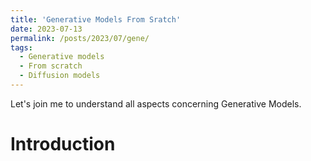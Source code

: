 ```yaml
---
title: 'Generative Models From Sratch'
date: 2023-07-13
permalink: /posts/2023/07/gene/
tags:
  - Generative models
  - From scratch
  - Diffusion models
---
```


Let's join me to understand all aspects concerning Generative Models.

Introduction
======
